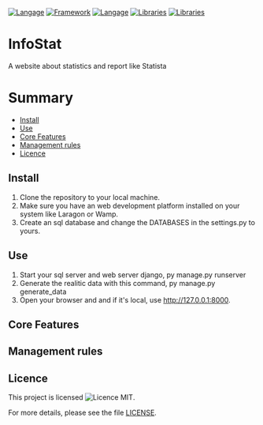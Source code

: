 [![Langage](https://img.shields.io/badge/Langage-Python-blue.svg)](https://www.python.org/)
[![Framework](https://img.shields.io/badge/Framework-Django-green.svg)](https://www.djangoproject.com/)
[![Langage](https://img.shields.io/badge/Langage-HTML-orange.svg)](https://developer.mozilla.org/en-US/docs/Web/HTML)
[![Libraries](https://img.shields.io/badge/Library-Tailwind_CSS-blueviolet.svg)](https://tailwindcss.com/)
[![Libraries](https://img.shields.io/badge/Library-Plotly-0066CC.svg)](https://plotly.com/python/)

# InfoStat
A website about statistics and report like Statista

# Summary

- [Install](#install)
- [Use](#use)
- [Core Features](#core_features)
- [Management rules](#management_rules)
- [Licence](#licence)

## Install
<a id="install" class="anchor"></a>
1. Clone the repository to your local machine.
2. Make sure you have an web development platform installed on your system like Laragon or Wamp.
3. Create an sql database and change the DATABASES in the settings.py to yours.


## Use
<a id="use" class="anchor"></a>
1. Start your sql server and web server django, py manage.py runserver
2. Generate the realitic data with this command, py manage.py generate_data
3. Open your browser and and if it's local, use http://127.0.0.1:8000.


## Core Features
<a id="core_features" class="anchor"></a>


## Management rules
<a id="management_rules" class="anchor"></a>


## Licence

This project is licensed ![Licence MIT](https://img.shields.io/badge/Licence-MIT-blue.svg).

For more details, please see the file [LICENSE](LICENSE.md).

<a id="licence" class="anchor"></a>

